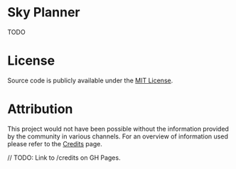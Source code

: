 # Sky Planner

TODO

# License

Source code is publicly available under the [MIT License](https://github.com/Silverfeelin/SkyGame-Planner/blob/master/LICENSE).

# Attribution

This project would not have been possible without the information provided by the community in various channels. For an overview of information used please refer to the [Credits](#) page.

// TODO: Link to /credits on GH Pages.
